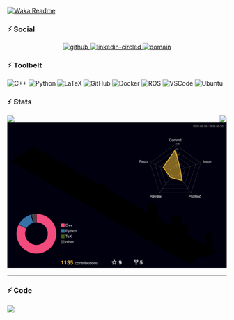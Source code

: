 [![Waka Readme](https://github.com/zeidk/zeidk/actions/workflows/waka-readme.yml/badge.svg)](https://github.com/zeidk/zeidk/actions/workflows/waka-readme.yml)

### ⚡ Social

<p align="center">

<p align="center">
  <a href= "https://github.com/zeidk/">
    <img width="64" height="64" src="https://img.icons8.com/nolan/64/github.png" alt="github"/>
  </a>
  <a href= "https://www.linkedin.com/in/zeidkootbally/">
    <img width="64" height="64" src="https://img.icons8.com/nolan/64/linkedin-circled.png" alt="linkedin-circled"/>
  </a>

  <a href= "[https://www.nist.gov/people/zeid-kootbally](https://www.nist.gov/people/zeid-kootbally)">
    <img width="64" height="64" src="https://img.icons8.com/nolan/64/domain.png" alt="domain"/>
  </a>
</p>


### ⚡ Toolbelt

<p float="left">
  
  <img height="30" alt="C++" src="https://img.shields.io/badge/-C%2B%2B-orange?style=plastic&logo=cplusplus"/>
  <img height="30" alt="Python" src="https://img.shields.io/badge/-Python-ffcd3a?style=plastic&logo=python"/>
  <img height="30" alt="LaTeX" src="https://img.shields.io/badge/-LaTeX-008080?style=plastic&logo=latex"/>
<!--   <img height="30" alt="Git" src="https://img.shields.io/badge/-Git-1a77ae?style=plastic&logo=git"/> -->
  <img height="30" alt="GitHub" src="https://img.shields.io/badge/-Github-8a1aae?style=plastic&logo=github"/>
  <img height="30" alt="Docker" src="https://img.shields.io/badge/-Docker-d3d725?style=plastic&logo=docker"/>
<!--   <img height="20" alt="Notion" src="https://img.shields.io/badge/Software-Notion-black?style=plastic&logo=notion"/> -->
  <img height="30" alt="ROS" src="https://img.shields.io/badge/-ROS-fa8a05?style=plastic&logo=ros"/>
<!--   <img height="20" alt="YAML" src="https://img.shields.io/badge/Software-YAML-8f2b8a?style=plastic&logo=yaml"/> -->
  <img height="30" alt="VSCode" src="https://img.shields.io/badge/-VS%20Code-3182b9?style=plastic&logo=visualstudiocode"/>
  <img height="30" alt="Ubuntu" src="https://img.shields.io/badge/-Ubuntu-99b931?style=plastic&logo=ubuntu"/>
</p>

### ⚡ Stats

<!-- [![Readme Card](https://github-readme-stats.vercel.app/api/pin/?username=usnistgov&repo=ros_carla_seri&theme=transparent")](https://github.com/anuraghazra/github-readme-stats) -->

<p align="center">
<a href="https://github.com/anuraghazra/github-readme-stats">
  <img align="left" src="https://github-readme-stats.vercel.app/api?username=zeidk&layout=compact&langs_count=10&rank_icon=github&count_private=true&ring_color=eb3467&show_icons=true&include_all_commits=true&theme=transparent&title_color=eb3467" />
</a>
<a href="https://github.com/anuraghazra/convoychat">
  <img align="right" src="https://github-readme-stats.vercel.app/api/top-langs/?username=zeidk&title_color=eb3467&theme=transparent&langs_count=7&layout=compact" />
</a>
</p>


<p align="center">
  <a href= "./profile-3d-contrib/profile-night-rainbow.svg">
    <img src="./profile-3d-contrib/profile-night-rainbow.svg"/>
  </a>
</p>

---


<!-- <a href= "">
    <img src="https://wakatime.com/share/@af609a7f-e79c-4b20-b63d-6f86656210f4/4c4d0cc0-7130-43e5-8dd2-b070ef70b7df.svg"/>
  </a> -->
  




<!--START_SECTION:waka-->


### ⚡ Code

<p float="left">
  <img align="center" src="https://wakatime.com/share/@af609a7f-e79c-4b20-b63d-6f86656210f4/4d6d7da7-1e18-48fa-88aa-f4a67a7399f4.svg"/>
</p>


<!--END_SECTION:waka-->

